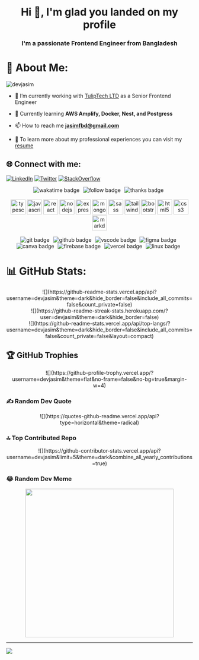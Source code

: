 <h1 align="center">Hi 👋, I'm glad you landed on my profile</h1>
<h3 align="center">I'm a passionate Frontend Engineer from Bangladesh</h3>

# 💫 About Me:

<p align="left"> <img src="https://komarev.com/ghpvc/?username=devjasim&label=Profile%20views&color=0e75b6&style=flat" alt="devjasim" /> </p>

- 🔭 I’m currently working with [TulipTech LTD](https://tulip-tech.com) as a Senior Frontend Engineer

- 🌱 Currently learning **AWS Amplify, Docker, Nest, and Postgress**

- 📫 How to reach me **jasimfbd@gmail.com**

- 📄 To learn more about my professional experiences you can visit my [resume](https://docs.google.com/document/d/1ZENrcgtfmx5tarZ8fZ-dB17oWfrBtAoEfx04WlV6DdM/edit?usp=sharing)

## 🌐 Connect with me:
[![LinkedIn](https://img.shields.io/badge/LinkedIn-%230077B5.svg?logo=linkedin&logoColor=white)](https://www.linkedin.com/in/devjasim/) [![Twitter](https://img.shields.io/badge/Twitter-%231DA1F2.svg?logo=Twitter&logoColor=white)](https://twitter.com/dev_jasim) [![StackOverflow](https://img.shields.io/badge/StackOverflow-%230A6474.svg?logo=StackOverflow&logoColor=white)](https://www.stackoverflow.com/users/11856004/jasim-uddin?tab=profile) 




<!-- about repository badges start -->
<div align="center">
  <img src="https://wakatime.com/badge/user/bb224c90-7cb7-4c45-953e-a9e26c1cb06c.svg?style=for-the-badge&color=0EBBB4 " alt="wakatime badge" style="margin-right: 6px;" />
  <img src="https://img.shields.io/github/followers/devjasim?logo=github&style=for-the-badge&color=0EBBB4" alt="follow badge" style="margin-right: 6px;" />
  <!-- Uncomment below to use the guest book badge
  <a href="https://github.com/devjasim/devjasim/issues/new?template=Guestbook_entry.md&title=Adding+<username>+to+guestbook" target="_blank" rel="noopener noreferrer" style="margin-right: 6px">
    <img src="https://img.shields.io/badge/-%20%F0%9F%96%8B%20Write%20into%20my%20guest%20book-red?style=flat-round&color=0EBBB4" alt="Guest Book" />
  </a>
  -->
  <img src="https://img.shields.io/badge/%F0%9F%91%8D-Thanks%20for%20visiting-0EBBB4.svg?style=for-the-badge&logoColor=ffffff" alt="thanks badge" style="margin-right: 6px;" />
</div>
<!-- about repository badges end -->

<br/>

<!-- skills icons start -->
<div align="center">
  <img loading="lazy" height="40" width="40" src="https://cdn.simpleicons.org/typescript/0EBBB4" alt="typescript icon"/>
  <img loading="lazy" height="40" width="40" src="https://cdn.simpleicons.org/javascript/0EBBB4" alt="javascript icon" />
  <img loading="lazy" height="40" width="40" src="https://cdn.simpleicons.org/react/0EBBB4" alt="react icon" />
  <img loading="lazy" height="40" width="40" src="https://cdn.simpleicons.org/nodedotjs/0EBBB4" alt="nodejs icon" />
  <img loading="lazy" height="40" width="40" src="https://cdn.simpleicons.org/express/0EBBB4" alt="express icon" />
  <img loading="lazy" height="40" width="40" src="https://cdn.simpleicons.org/mongodb/0EBBB4" alt="mongodb icon" />
  <img loading="lazy" height="40" width="40" src="https://cdn.simpleicons.org/sass/0EBBB4" alt="sass icon" />
  <img loading="lazy" height="40" width="40" src="https://cdn.simpleicons.org/tailwindcss/0EBBB4" alt="tailwindcss icon" />
  <img loading="lazy" height="40" width="40" src="https://cdn.simpleicons.org/bootstrap/0EBBB4" alt="bootstrap icon" />
  <img loading="lazy" height="40" width="40" src="https://cdn.simpleicons.org/html5/0EBBB4" alt="html5 icon" />
  <img loading="lazy" height="40" width="40" src="https://cdn.simpleicons.org/css3/0EBBB4" alt="css3 icon" />
  <img loading="lazy" height="40" width="40" src="https://cdn.simpleicons.org/markdown/0EBBB4" alt="markdown icon" />
</div>
<!-- skills icons end -->

<br/>

<!-- tools badge start -->
<div align="center">
  <img loading="lazy" style="margin-right: 6px" alt="git badge" src="https://img.shields.io/badge/GIT-E44C30?style=for-the-badge&logo=git&logoColor=white&labelColor=555555&color=0EBBB4">
  <img loading="lazy" style="margin-right: 6px" alt="github badge" src="https://img.shields.io/badge/GitHub-100000?style=for-the-badge&logo=github&logoColor=white&labelColor=555555&color=0EBBB4">
  <img loading="lazy" style="margin-right: 6px" alt="vscode badge" src="https://img.shields.io/badge/VSCode-0078D4?style=for-the-badge&logo=visual%20studio%20code&logoColor=white&labelColor=555555&color=0EBBB4">
  <img loading="lazy" style="margin-right: 6px" alt="figma badge" src="https://img.shields.io/badge/Figma-F24E1E?style=for-the-badge&logo=figma&logoColor=white&labelColor=555555&color=0EBBB4">
  <img loading="lazy" style="margin-right: 6px" alt="canva badge" src="https://img.shields.io/badge/Canva-%2300C4CC.svg?&style=for-the-badge&logo=Canva&logoColor=white&labelColor=555555&color=0EBBB4">
  <img loading="lazy" style="margin-right: 6px" alt="firebase badge" src="https://img.shields.io/badge/firebase-ffca28?style=for-the-badge&logo=firebase&logoColor=white&labelColor=555555&color=0EBBB4">
  <img loading="lazy" style="margin-right: 6px" alt="vercel badge" src="https://img.shields.io/badge/Vercel-000000?style=for-the-badge&logo=vercel&logoColor=white&labelColor=555555&color=0EBBB4">
  <img loading="lazy" style="margin-right: 6px" alt="linux badge" src="https://img.shields.io/badge/Linux-FCC624?style=for-the-badge&logo=linux&logoColor=white&labelColor=555555&color=0EBBB4">
</div>
<!-- tools badge end -->


# 📊 GitHub Stats:
<div align="center">
  ![](https://github-readme-stats.vercel.app/api?username=devjasim&theme=dark&hide_border=false&include_all_commits=false&count_private=false)<br/>
  ![](https://github-readme-streak-stats.herokuapp.com/?user=devjasim&theme=dark&hide_border=false)<br/>
  ![](https://github-readme-stats.vercel.app/api/top-langs/?username=devjasim&theme=dark&hide_border=false&include_all_commits=false&count_private=false&layout=compact)
</div>

## 🏆 GitHub Trophies
<div align="center">
  ![](https://github-profile-trophy.vercel.app/?username=devjasim&theme=flat&no-frame=false&no-bg=true&margin-w=4)
</div>

### ✍️ Random Dev Quote
<div align="center">
  ![](https://quotes-github-readme.vercel.app/api?type=horizontal&theme=radical)
</div>

### 🔝 Top Contributed Repo
<div align="center">
  ![](https://github-contributor-stats.vercel.app/api?username=devjasim&limit=5&theme=dark&combine_all_yearly_contributions=true)
</div>

### 😂 Random Dev Meme
<div align="center">
  <img src='https://randommeme-five.vercel.app/' style="height: 400px;"/>
</div>

---
[![](https://visitcount.itsvg.in/api?id=devjasim&icon=0&color=4)](https://visitcount.itsvg.in)

  
<!-- Proudly created with GPRM ( https://gprm.itsvg.in ) -->

